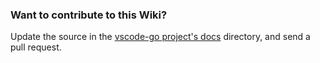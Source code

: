 

### Want to contribute to this Wiki?

Update the source in the [vscode-go project's docs](https://github.com/golang/vscode-go/tree/master/docs) directory, and send a pull request.
